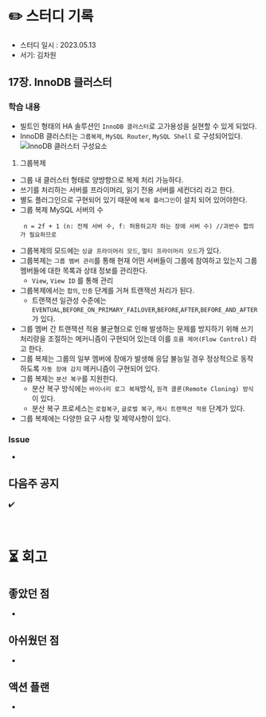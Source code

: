 # ✏️ 스터디 기록

- 스터디 일시 : 2023.05.13
- 서기: 김차원

## 17장. InnoDB 클러스터

### 학습 내용
- 빌트인 형태의 HA 솔루션인 `InnoDB 클러스터`로 고가용성을 실현할 수 있게 되었다.
- InnoDB 클러스터는 `그룹복제`, `MySQL Router`, `MySQL Shell` 로 구성되어있다.
  ![InnoDB 클러스터 구성요소](https://haedoang.notion.site/image/https%3A%2F%2Fs3-us-west-2.amazonaws.com%2Fsecure.notion-static.com%2F82bfa20f-9977-4045-b6b6-4c6064343d5b%2FUntitled.png?id=f36bc3e8-ff14-479d-bffd-9b75f275c0ef&table=block&spaceId=082d49f4-4910-4934-92bc-c69b170d3af1&width=2000&userId=&cache=v2)
    
1. 그룹복제
  - 그룹 내 클러스터 형태로 양뱡향으로 복제 처리 가능하다.
  - 쓰기를 처리하는 서버를 프라이머리, 읽기 전용 서버를 세컨더리 라고 한다.
  - 별도 플러그인으로 구현되어 있기 때문에 `복제 플러그인`이 설치 되어 있어야한다.
  - 그룹 복제 MySQL 서버의 수
    ```text
     n = 2f + 1 (n: 전체 서버 수, f: 허용하고자 하는 장애 서버 수) //과반수 합의가 필요하므로
    ```
  - 그룹복제의 모드에는 `싱글 프라이머리 모드`, `멀티 프라이머리 모드`가 있다.
  - 그룹복제는 `그룹 멤버 관리`를 통해 현재 어떤 서버들이 그룹에 참여하고 있는지 그룹 멤버들에 대한 목록과 상태 정보를 관리한다.
    - `View`, `View ID` 를 통해 관리
  - 그룹복제에서는 `합의`, `인증` 단계를 거쳐 트랜잭션 처리가 된다.
    - 트랜잭션 일관성 수준에는 `EVENTUAL`,`BEFORE_ON_PRIMARY_FAILOVER`,`BEFORE`,`AFTER`,`BEFORE_AND_AFTER` 가 있다.
  - 그룹 멤버 간 트랜잭션 적용 불균형으로 인해 발생하는 문제를 방지하기 위해 쓰기 처리량을 조절하는 메커니즘이 구현되어 있는데 이를 `흐름 제어(Flow Control)` 라고 한다.
  - 그룹 복제는 그룹의 일부 멤버에 장애가 발생해 응답 불능일 경우 정상적으로 동작하도록 `자동 장애 감지` 메커니즘이 구현되어 있다.
  - 그룹 복제는 `분산 복구`를 지원한다.
    - 분산 복구 방식에는 `바이너리 로그 복제`방식, `원격 클론(Remote Cloning) 방식`이 있다.
    - 분산 복구 프로세스는 `로컬복구`, `글로벌 복구`, `캐시 트랜잭션 적용` 단계가 있다.
  - 그룹 복제에는 다양한 요구 사항 및 제약사항이 있다.

### Issue

- 

## 다음주 공지

✔️ 

<br>

# ⏳ 회고

## 좋았던 점

- 

## 아쉬웠던 점

- 

## 액션 플랜

- 